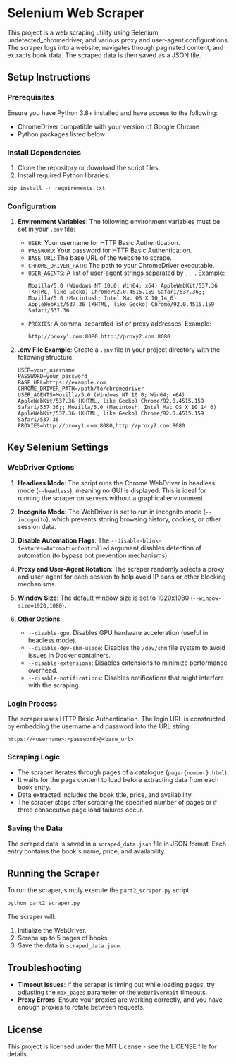 
# Selenium Web Scraper

This project is a web scraping utility using Selenium, undetected_chromedriver, and various proxy and user-agent configurations. The scraper logs into a website, navigates through paginated content, and extracts book data. The scraped data is then saved as a JSON file.

## Setup Instructions

### Prerequisites
Ensure you have Python 3.8+ installed and have access to the following:
- ChromeDriver compatible with your version of Google Chrome
- Python packages listed below

### Install Dependencies
1. Clone the repository or download the script files.
2. Install required Python libraries:

```bash
pip install -r requirements.txt
```

### Configuration

1. **Environment Variables**:
   The following environment variables must be set in your `.env` file:
   - `USER`: Your username for HTTP Basic Authentication.
   - `PASSWORD`: Your password for HTTP Basic Authentication.
   - `BASE_URL`: The base URL of the website to scrape.
   - `CHROME_DRIVER_PATH`: The path to your ChromeDriver executable.
   - `USER_AGENTS`: A list of user-agent strings separated by `;; `. Example:
     ```text
     Mozilla/5.0 (Windows NT 10.0; Win64; x64) AppleWebKit/537.36 (KHTML, like Gecko) Chrome/92.0.4515.159 Safari/537.36;; Mozilla/5.0 (Macintosh; Intel Mac OS X 10_14_6) AppleWebKit/537.36 (KHTML, like Gecko) Chrome/92.0.4515.159 Safari/537.36
     ```
   - `PROXIES`: A comma-separated list of proxy addresses. Example:
     ```text
     http://proxy1.com:8080,http://proxy2.com:8080
     ```

2. **.env File Example**:
   Create a `.env` file in your project directory with the following structure:

   ```
   USER=your_username
   PASSWORD=your_password
   BASE_URL=https://example.com
   CHROME_DRIVER_PATH=/path/to/chromedriver
   USER_AGENTS=Mozilla/5.0 (Windows NT 10.0; Win64; x64) AppleWebKit/537.36 (KHTML, like Gecko) Chrome/92.0.4515.159 Safari/537.36;; Mozilla/5.0 (Macintosh; Intel Mac OS X 10_14_6) AppleWebKit/537.36 (KHTML, like Gecko) Chrome/92.0.4515.159 Safari/537.36
   PROXIES=http://proxy1.com:8080,http://proxy2.com:8080
   ```

## Key Selenium Settings

### WebDriver Options

1. **Headless Mode**:
   The script runs the Chrome WebDriver in headless mode (`--headless`), meaning no GUI is displayed. This is ideal for running the scraper on servers without a graphical environment.

2. **Incognito Mode**:
   The WebDriver is set to run in incognito mode (`--incognito`), which prevents storing browsing history, cookies, or other session data.

3. **Disable Automation Flags**:
   The `--disable-blink-features=AutomationControlled` argument disables detection of automation (to bypass bot prevention mechanisms).

4. **Proxy and User-Agent Rotation**:
   The scraper randomly selects a proxy and user-agent for each session to help avoid IP bans or other blocking mechanisms.

5. **Window Size**:
   The default window size is set to 1920x1080 (`--window-size=1920,1080`).

6. **Other Options**:
   - `--disable-gpu`: Disables GPU hardware acceleration (useful in headless mode).
   - `--disable-dev-shm-usage`: Disables the `/dev/shm` file system to avoid issues in Docker containers.
   - `--disable-extensions`: Disables extensions to minimize performance overhead.
   - `--disable-notifications`: Disables notifications that might interfere with the scraping.

### Login Process
The scraper uses HTTP Basic Authentication. The login URL is constructed by embedding the username and password into the URL string:
```
https://<username>:<password>@<base_url>
```

### Scraping Logic
- The scraper iterates through pages of a catalogue (`page-{number}.html`).
- It waits for the page content to load before extracting data from each book entry.
- Data extracted includes the book title, price, and availability.
- The scraper stops after scraping the specified number of pages or if three consecutive page load failures occur.

### Saving the Data
The scraped data is saved in a `scraped_data.json` file in JSON format. Each entry contains the book's name, price, and availability.

## Running the Scraper

To run the scraper, simply execute the `part2_scraper.py` script:

```bash
python part2_scraper.py
```

The scraper will:
1. Initialize the WebDriver.
2. Scrape up to 5 pages of books.
3. Save the data in `scraped_data.json`.

## Troubleshooting
- **Timeout Issues**: If the scraper is timing out while loading pages, try adjusting the `max_pages` parameter or the `WebDriverWait` timeouts.
- **Proxy Errors**: Ensure your proxies are working correctly, and you have enough proxies to rotate between requests.

## License
This project is licensed under the MIT License - see the LICENSE file for details.
